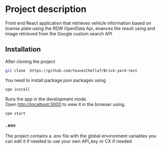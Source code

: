 # Project description

Front end React application that retrieves vehicle information based on license plate using the RDW OpenData Api, enances the result using and image retrieved from the Google custom search API

## Installation

After cloning the project 

``` bash
git clone  https://github.com/YounesChellaf/Brick-yard-test
```

You need to install package.json packages using 

``` bash
npm install
```

Runs the app in the development mode.\
Open [http://localhost:3000](http://localhost:3000) to view it in the browser using.

``` bash
npm start
```

### `.env`

The project contains a .env file with the global environment variables you can edit it if needed to use your own API_key or CX if needed 

